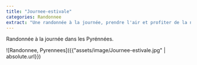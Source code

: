 ```yaml
---
title: "Journee-estivale"
categories: Randonnee
extract: "Une randonnée à la journée, prendre l'air et profiter de la nature"
---
```


Randonnée à la journée dans les Pyrénnées.

![Randonnee, Pyrennees]({{"assets/image/Journee-estivale.jpg" | absolute.url}})